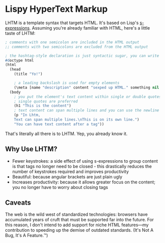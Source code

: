 # Lispy HyperText Markup

LHTM is a template syntax that targets HTML. It's based on Lisp's [s-expressions](https://en.wikipedia.org/wiki/S-expression "relevant Wikipedia article"). Assuming you're already familiar with HTML, here's a little taste of LHTM:

```lisp
; comments with one semicolon are included in the HTML output
;; comments with two semicolons are excluded from the HTML output

; the hashtag-style declaration is just syntactic sugar, you can write (\!DOCTYPE html) too
#doctype html
(html
  (head
    (title "Yo!")

    ; a leading backslash is used for empty elements
    (\meta [name "description" content "sexped up HTML." something nil somethingelse true]))
  (body
    ; you put the element's text content within single or double quotes
    ; single quotes are preferred
    (h1 "This is the content")
    ; text content can span multiple lines and you can use the newline escape sequence ('\n')
    (p "In Lhtm,
    Text can span multiple lines.\nThis is on its own line.")
    "You can have text content after a tag"))
```

That's literally all there is to LHTM. Yep, you already know it.

## Why Use LHTM?

- Fewer keystrokes: a side effect of using s-expressions to group content is that tags no longer need to be closed - this drastically reduces the number of keystrokes required and improves productivity
- Beautiful: because angular brackets are just plain ugly
- Increases productivity: because it allows greater focus on the content; you no longer have to worry about closing tags

## Caveats

The web is the wild west of standardized technologies: browsers have accumulated years of cruft that must be supported far into the future.
For this reason, I don't intend to add support for niche HTML features—my contribution to speeding up the demise of outdated standards. (It's Not A Bug, It's A Feature.™)
